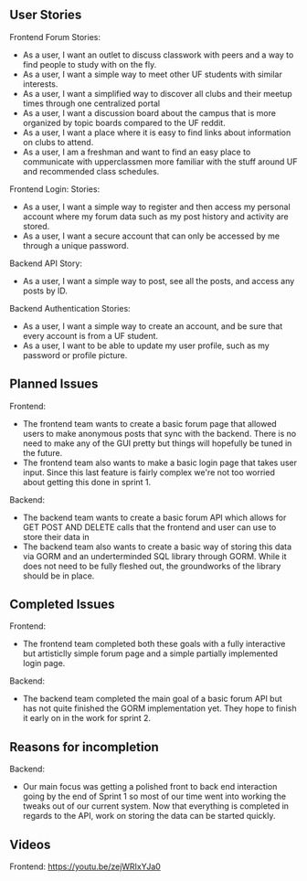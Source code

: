
## User Stories

Frontend Forum Stories:
- As a user, I want an outlet to discuss classwork with peers and a way to find people to study with on the fly.
- As a user, I want a simple way to meet other UF students with similar interests.
- As a user, I want a simplified way to discover all clubs and their meetup times through one centralized portal
- As a user, I want a discussion board about the campus that is more organized by topic boards compared to the UF reddit.
- As a user, I want a place where it is easy to find links about information on clubs to attend.
- As a user, I am a freshman and want to find an easy place to communicate with upperclassmen more familiar with the stuff around UF and recommended class schedules.

Frontend Login: Stories:
- As a user, I want a simple way to register and then access my personal account where my forum data such as my post history and activity are stored.
- As a user, I want a secure account that can only be accessed by me through a unique password.

Backend API Story:
- As a user, I want a simple way to post, see all the posts, and access any posts by ID.

Backend Authentication Stories:
- As a user, I want a simple way to create an account, and be sure that every account is from a UF student.
- As a user, I want to be able to update my user profile, such as my password or profile picture.

## Planned Issues

Frontend:
- The frontend team wants to create a basic forum page that allowed users to make anonymous posts that sync with the backend. There is no need to make any of the GUI pretty but things will hopefully be tuned in the future. 
- The frontend team also wants to make a basic login page that takes user input. Since this last feature is fairly complex we're not too worried about getting this done in sprint 1.

Backend:
- The backend team wants to create a basic forum API which allows for GET POST AND DELETE calls that the frontend and user can use to store their data in
- The backend team also wants to create a basic way of storing this data via GORM and an underterminded SQL library through GORM. While it does not need to be fully fleshed out, the groundworks of the library should be in place.

## Completed Issues

Frontend:
- The frontend team completed both these goals with a fully interactive but artisticlly simple forum page and a simple partially implemented login page.

Backend:
- The backend team completed the main goal of a basic forum API but has not quite finished the GORM implementation yet. They hope to finish it early on in the work for sprint 2.

## Reasons for incompletion

Backend:
- Our main focus was getting a polished front to back end interaction going by the end of Sprint 1 so most of our time went into working the tweaks out of our current system. Now that everything is completed in regards to the API, work on storing the data can be started quickly.

## Videos

Frontend: https://youtu.be/zejWRIxYJa0